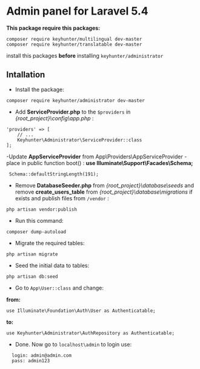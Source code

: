 # Admin panel for Laravel 5.4

**This package require this packages:**

```
composer require keyhunter/multilingual dev-master
composer require keyhunter/translatable dev-master
```
install this packages **before** installing ``` keyhunter/administrator ```

## Intallation

- Install the package:

```
composer require keyhunter/administrator dev-master
```

- Add **ServiceProvider.php** to the ``` $providers ``` in *{root_project}\config\app.php* :

```
'providers' => [
    // ...
    Keyhunter\Administrator\ServiceProvider::class
];
```

-Update **AppServiceProvider** from App\Providers\AppServiceProvider -place in public function boot() :
**use Illuminate\Support\Facades\Schema;**

```
 Schema::defaultStringLength(191);
```

- Remove **DatabaseSeeder.php** from *{root_project}\database\seeds*
and remove **create_users_table** from *{root_project}\database\migrations* if exists and publish files from ``` /vendor ``` :

```
php artisan vendor:publish
```

- Run this command:
```
composer dump-autoload
```

- Migrate the required tables:

```
php artisan migrate
```

- Seed the initial data to tables:

```
php artisan db:seed
```

- Go to ```App\User::class``` and change:

**from:**
```
use Illuminate\Foundation\Auth\User as Authenticatable;
```
**to:**
```
use Keyhunter\Administrator\AuthRepository as Authenticatable;
```

- Done. Now go to ``` localhost\admin ``` to login use:
```
  login: admin@admin.com
  pass: admin123
```
